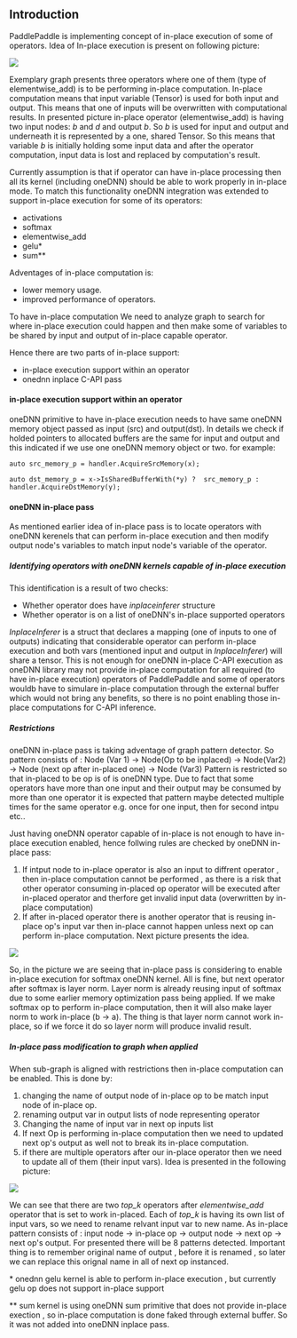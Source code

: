 ## Introduction

PaddlePaddle is implementing concept of in-place execution of some of operators.
Idea of In-place execution is present on following picture:

![](images/inplace.svg)   

Exemplary graph presents three operators where one of them (type of elementwise_add) is to be performing in-place computation. In-place computation means that input variable (Tensor) is used for both input and output. This means that one of inputs will be overwritten with computational results. In presented picture in-place operator (elementwise_add) is 
having two input nodes: *b* and *d* and output *b*. So *b* is used for input and output and underneath it is represented by a one, shared Tensor. So this means that variable *b* is initially holding some input data and after the operator computation, input data is lost and replaced by computation's result.

Currently assumption is that if operator can have in-place processing then all its kernel (including oneDNN) should be able to work properly in in-place mode. To match this functionality oneDNN integration was extended to support in-place execution for some of its operators:
- activations
- softmax
- elementwise_add
- gelu*
- sum**

Adventages of in-place computation is:
* lower memory usage.
* improved performance of operators.

To have in-place computation We need to analyze graph to search for where in-place execution could happen
and then make some of variables to be shared by input and output of in-place capable operator.

Hence there are two parts of in-place support:
- in-place execution support within an operator
- onednn inplace C-API pass

#### in-place execution support within an operator
oneDNN primitive to have in-place execution needs to have same oneDNN memory object passed as input (src) and output(dst). In details we check if holded pointers to allocated buffers are the same for input and output
and this indicated if we use one oneDNN memory object or two. for example:

`auto src_memory_p = handler.AcquireSrcMemory(x);`

`auto dst_memory_p = x->IsSharedBufferWith(*y) ? 
           src_memory_p : handler.AcquireDstMemory(y);`

#### oneDNN in-place pass
As mentioned earlier idea of in-place pass is to locate operators with oneDNN kerenels that can perform in-place execution and then modify output node's variables to match input node's variable of the operator. 

##### Identifying operators with oneDNN kernels capable of in-place execution
This identification is a result of two checks:
- Whether operator does have *inplaceinferer* structure
- Whether operator is on a list of oneDNN's in-place supported operators

*InplaceInferer* is a struct that declares a mapping (one of inputs to one of outputs) indicating that
considerable operator can perform in-place execution and both vars (mentioned input and output in *InplaceInferer*) will
share a tensor. This is not enough for oneDNN in-place C-API execution as oneDNN library may not provide in-place 
computation for all required (to have in-place execution) operators of PaddlePaddle and some of operators wouldb have to
simulare in-place computation through the external buffer which would not bring any benefits, so there is no point enabling those in-place computations for C-API inference.

##### Restrictions
oneDNN in-place pass is taking adventage of graph pattern detector. So pattern consists of :
Node (Var 1) -> Node(Op to be inplaced) -> Node(Var2) -> Node (next op after in-placed one) -> Node (Var3)
Pattern is restricted so that in-placed to be op is of is oneDNN type. Due to fact that some operators have
more than  one input and their output may be consumed by more than one operator it is expected that pattern
maybe detected multiple times for the same operator e.g. once for one input, then for second intpu etc..

Just having oneDNN operator capable of in-place is not enough to have in-place execution enabled, hence follwing rules
are checked by oneDNN in-place pass:
1. If intput node to in-place operator is also an input to diffrent operator , then in-place computation cannot be performed , as there is a risk that other operator consuming in-placed op operator will be executed after in-placed operator and therfore get invalid input data (overwritten by in-place computation)
2. If after in-placed operator there is another operator that is reusing in-place op's input var then in-place cannot happen unless next op can perform in-place computation. Next picture presents the idea.

![](images/unwanted-inplace.svg)   

So, in the picture we are seeing that in-place pass is considering to enable in-place execution for softmax oneDNN kernel. All is fine, but next operator after softmax is layer norm. Layer norm is already reusing input of softmax due to some earlier memory optimization pass being applied. If we make softmax op to perform in-place computation, then
it will also make layer norm to work in-place (b -> a). The thing is that layer norm cannot work in-place, so if we force it do so layer norm will produce invalid result.

##### In-place pass modification to graph when applied

When sub-graph is aligned with restrictions then in-place computation can be enabled. This is done by:
1. changing the name of output node of in-place op to be match input node of in-place op.
2. renaming output var in output lists of node representing operator
3. Changing the name of input var in next op inputs list
4. If next Op is performing in-place computation then we need to updated next op's output as well not to break its
   in-place computation.
5. if there are multiple operators after our in-place operator then we need to update all of them (their input vars). Idea is presented in the following picture:

![](images/multi-output-inplace.svg)   

We can see that there are two *top_k* operators after *elementwise_add* operator that is set to work in-placed. Each of *top_k* is having its own list of input vars, so we need to rename relvant input var to new name. As in-place pattern
consists of : input node -> in-place op -> output node -> next op -> next op's output. For presented there will be 8 patterns detected. Important thing is to remember original name of output , before it is renamed , so later we can
replace this orignal name in all of next op instanced.

\* onednn gelu kernel is able to perform in-place execution , but currently gelu op does not support in-place support

\*\* sum kernel is using oneDNN sum primitive that does not provide in-place exection , so in-place computation is done faked through external buffer. So it was not added into oneDNN inplace pass.
